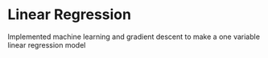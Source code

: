 # Linear Regression
 Implemented machine learning and gradient descent to make a one variable linear regression model
